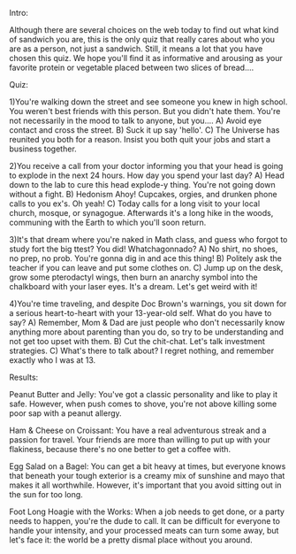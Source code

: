 Intro: 

Although there are several choices on the web today to find out what kind of sandwich you are, this is the only quiz that really cares about who you are as a person, not just a sandwich. Still, it means a lot that you have chosen this quiz. We hope you'll find it as informative and arousing as your favorite protein or vegetable placed between two slices of bread....

Quiz:

1)You're walking down the street and see someone you knew in high school. You weren't best friends with this person. But you didn't hate them. You're not necessarily in the mood to talk to anyone, but you....
	A) Avoid eye contact and cross the street.
	B) Suck it up say 'hello'. 
	C) The Universe has reunited you both for a reason. Insist you both quit your jobs and start a business together. 

2)You receive a call from your doctor informing you that your head is going to explode in the next 24 hours. How day you spend your last day?
	A) Head down to the lab to cure this head explode-y thing. 		You're not going down without a fight.
	B) Hedonism Ahoy! Cupcakes, orgies, and drunken phone calls 		to you ex's. Oh yeah! 
	C) Today calls for a long visit to your local church, mosque, or 		synagogue. Afterwards it's a long hike in the woods, 		communing with the Earth to which you'll soon return.
          
3)It's that dream where you're naked in Math class, and guess who forgot to study fort the big ttest? You did! Whatchagonnado?
	A) No shirt, no shoes, no prep, no prob. You're gonna dig in 		and ace this thing!
	B) Politely ask the teacher if you can leave and put some 		clothes on. 
	C) Jump up on the desk, grow some pterodactyl wings, then 		burn an anarchy symbol into the chalkboard with your laser 		eyes. It's a dream. Let's get weird with it!

4)You're time traveling, and despite Doc Brown's warnings, you sit down for a serious heart-to-heart with your 13-year-old self. What do you have to say?
	A) Remember, Mom & Dad are just people who don't 		necessarily know anything more about parenting than you 		do, so try to be understanding and not get too upset with 		them. 
	B) Cut the chit-chat. Let's talk investment strategies. 
	C) What's there to talk about? I regret nothing, and remember 		exactly who I was at 13. 

Results: 

Peanut Butter and Jelly:
You've got a classic personality and like to play it safe. However, when push comes to shove, you're not above killing some poor sap with a peanut allergy. 

Ham & Cheese on Croissant:
You have a real adventurous streak and a passion for travel. Your friends are more than willing to put up with your flakiness, because there's no one better to get a coffee with. 

Egg Salad on a Bagel:
You can get a bit heavy at times, but everyone knows that beneath your tough exterior is a creamy mix of sunshine and mayo that makes it all worthwhile. However, it's important that you avoid sitting out in the sun for too long. 

Foot Long Hoagie with the Works:
When a job needs to get done, or a party needs to happen, you're the dude to call. It can be difficult for everyone to handle your intensity, and your processed meats can turn some away, but let's face it: the world be a pretty dismal place without you around.    


